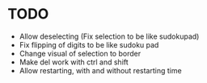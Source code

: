 # TODO
- Allow deselecting (Fix selection to be like sudokupad)
- Fix flipping of digits to be like sudoku pad
- Change visual of selection to border
- Make del work with ctrl and shift
- Allow restarting, with and without restarting time
